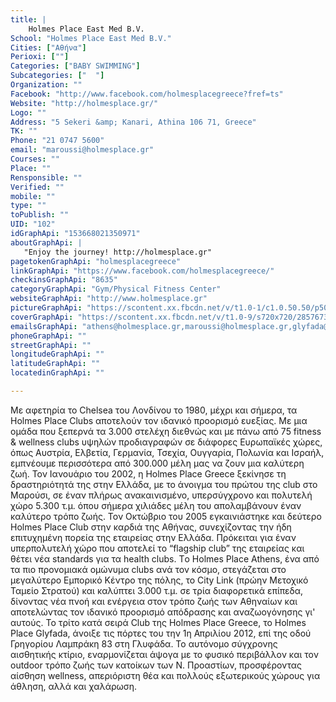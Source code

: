 ```yaml
---
title: |
    Holmes Place East Med B.V.
School: "Holmes Place East Med B.V."
Cities: ["Αθήνα"]
Perioxi: [""]
Categories: ["BABY SWIMMING"]
Subcategories: ["  "]
Organization: ""
Facebook: "http://www.facebook.com/holmesplacegreece?fref=ts"
Website: "http://holmesplace.gr/"
Logo: ""
Address: "5 Sekeri &amp; Kanari, Athina 106 71, Greece"
TK: ""
Phone: "21 0747 5600"
email: "maroussi@holmesplace.gr"
Courses: ""
Place: ""
Rensponsible: ""
Verified: ""
mobile: ""
type: ""
toPublish: ""
UID: "102"
idGraphApi: "153668021350971"
aboutGraphApi: | 
   "Enjoy the journey! http://holmesplace.gr"
pagetokenGraphApi: "holmesplacegreece"
linkGraphApi: "https://www.facebook.com/holmesplacegreece/"
checkinsGraphApi: "8635"
categoryGraphApi: "Gym/Physical Fitness Center"
websiteGraphApi: "http://www.holmesplace.gr"
pictureGraphApi: "https://scontent.xx.fbcdn.net/v/t1.0-1/c1.0.50.50/p50x50/12047100_996296623754769_5128536325600398403_n.png?oh=7e855839ba61004aee86d323be315a5b&amp;oe=5B4AAF01"
coverGraphApi: "https://scontent.xx.fbcdn.net/v/t1.0-9/s720x720/28576732_1983135471737541_8435100221276115060_n.png?oh=ead40e2b9f2d8bf76ad90b511d1d9bdd&amp;oe=5B453D84"
emailsGraphApi: "athens@holmesplace.gr,maroussi@holmesplace.gr,glyfada@holmesplace.gr"
phoneGraphApi: ""
streetGraphApi: ""
longitudeGraphApi: ""
latitudeGraphApi: ""
locatedinGraphApi: ""

---
```


Με αφετηρία το Chelsea του Λονδίνου το 1980, μέχρι και σήμερα, τα Holmes Place Clubs αποτελούν τον ιδανικό προορισμό ευεξίας. Με μια ομάδα που ξεπερνά τα 3.000 στελέχη διεθνώς και με πάνω από 75 fitness &amp; wellness clubs υψηλών προδιαγραφών σε διάφορες Ευρωπαϊκές χώρες, όπως Αυστρία, Ελβετία, Γερμανία, Τσεχία, Ουγγαρία, Πολωνία και Ισραήλ, εμπνέουμε περισσότερα από 300.000 μέλη μας να ζουν μια καλύτερη ζωή. Τον Ιανουάριο του 2002, η Holmes Place Greece ξεκίνησε τη δραστηριότητά της στην Ελλάδα, με το άνοιγμα του πρώτου της club στο Μαρούσι, σε έναν πλήρως ανακαινισμένο, υπερσύγχρονο και πολυτελή χώρο 5.300 τ.μ. όπου σήμερα χιλιάδες μέλη του απολαμβάνουν έναν καλύτερο τρόπο ζωής. Τον Οκτώβριο του 2005 εγκαινιάστηκε και δεύτερο Holmes Place Club στην καρδιά της Αθήνας, συνεχίζοντας την ήδη επιτυχημένη πορεία της εταιρείας στην Ελλάδα. Πρόκειται για έναν υπερπολυτελή χώρο που αποτελεί το “flagship club” της εταιρείας και θέτει νέα standards για τα health clubs. Tο Holmes Place Athens, ένα από τα πιο προνομιακά ομώνυμα clubs ανά τον κόσμο, στεγάζεται στο μεγαλύτερο Εμπορικό Κέντρο της πόλης, το City Link (πρώην Μετοχικό Ταμείο Στρατού) και καλύπτει 3.000 τ.μ. σε τρία διαφορετικά επίπεδα, δίνοντας νέα πνοή και ενέργεια στον τρόπο ζωής των Αθηναίων και αποτελώντας τον ιδανικό προορισμό απόδρασης και αναζωογόνησης γι&#39; αυτούς. To τρίτο κατά σειρά Club της Holmes Place Greece, το Holmes Place Glyfada, άνοιξε τις πόρτες του την 1η Απριλίου 2012, επί της οδού Γρηγορίου Λαμπράκη 83 στη Γλυφάδα. Το αυτόνομο σύγχρονης αισθητικής κτίριο, εναρμονίζεται άψογα με το φυσικό περιβάλλον και τον outdoor τρόπο ζωής των κατοίκων των Ν. Προαστίων, προσφέροντας αίσθηση wellness, απεριόριστη θέα και πολλούς εξωτερικούς χώρους για άθληση, αλλά και χαλάρωση.

